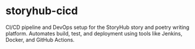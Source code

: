 # storyhub-cicd
CI/CD pipeline and DevOps setup for the StoryHub story and poetry writing platform. Automates build, test, and deployment using tools like Jenkins, Docker, and GitHub Actions.
